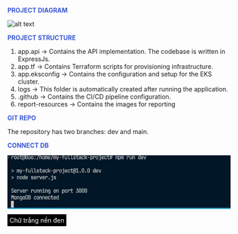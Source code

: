 <span style="color:#3A59D1">**PROJECT DIAGRAM**</span>

![alt text](report-resources/Infradiagram.drawio.jpg)

<span style="color:#3A59D1">**PROJECT STRUCTURE**</span>

1. app.api → Contains the API implementation. The codebase is written in ExpressJs.
2. app.tf → Contains Terraform scripts for provisioning infrastructure.
3. app.eksconfig → Contains the configuration and setup for the EKS cluster.
4. logs → This folder is automatically created after running the application.
5. .github → Contains the CI/CD pipeline configuration.
6. report-resources → Contains the images for reporting

<span style="color:#3A59D1">**GIT REPO**</span>

The repository has two branches: dev and main.

<span style="color:#3A59D1">**CONNECT DB**</span>

![alt text](report-resources/connectDB.jpg)

<span style="background-color:#000; color:#fff; padding:5px">Chữ trắng nền đen</span>